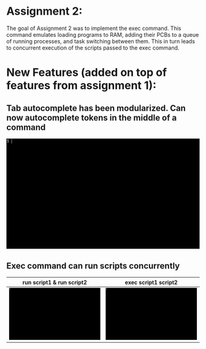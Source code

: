 # Assignment 2:
The goal of Assignment 2 was to implement the exec command. This command emulates loading programs to RAM, adding their PCBs to a queue of running processes, and task switching between them. This in turn leads to concurrent execution of the scripts passed to the exec command.

# New Features (added on top of features from assignment 1):
## Tab autocomplete has been modularized. Can now autocomplete tokens in the middle of a command
![GIF of tab autocomplete on exec command](https://github.com/Runtime-Learner/ECSE427-VirtualOS/blob/main/media/exec_autocomplete.gif)

## Exec command can run scripts concurrently
| run script1 & run script2 | exec script1 script2 |
:-------------------------:|:-------------------------:
| ![GIF of running two scripts with run command](https://github.com/Runtime-Learner/ECSE427-VirtualOS/blob/main/media/run_script1_script%202.gif) | ![GIF of running two scripts concurrently with exec](https://github.com/Runtime-Learner/ECSE427-VirtualOS/blob/main/media/exec_script1_script2.gif) |
